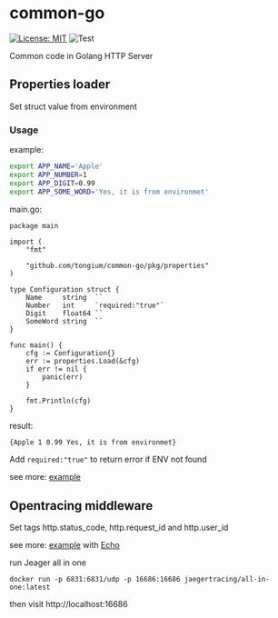 # common-go

[![License: MIT](https://img.shields.io/badge/License-MIT-yellow.svg)](https://opensource.org/licenses/MIT)
![Test](https://github.com/tongium/common-go/actions/workflows/test.yml/badge.svg)

Common code in Golang HTTP Server

## Properties loader

Set struct value from environment

### Usage

example:

```sh
export APP_NAME='Apple'
export APP_NUMBER=1
export APP_DIGIT=0.99
export APP_SOME_WORD='Yes, it is from environmet'
```

main.go:

```golang
package main

import (
	"fmt"

	"github.com/tongium/common-go/pkg/properties"
)

type Configuration struct {
	Name     string  ``
	Number   int     `required:"true"`
	Digit    float64 ``
	SomeWord string  ``
}

func main() {
	cfg := Configuration{}
	err := properties.Load(&cfg)
	if err != nil {
		panic(err)
	}

	fmt.Println(cfg)
}
```

result:

```sh
{Apple 1 0.99 Yes, it is from environmet}
```

Add `required:"true"` to return error if ENV not found


see more: [example](example/properties/main.go)

## Opentracing middleware

Set tags http.status_code, http.request_id and http.user_id

see more: [example](example/jeager/main.go) with [Echo](https://echo.labstack.com/)

run Jeager all in one

```
docker run -p 6831:6831/udp -p 16686:16686 jaegertracing/all-in-one:latest
```

then visit http://localhost:16686